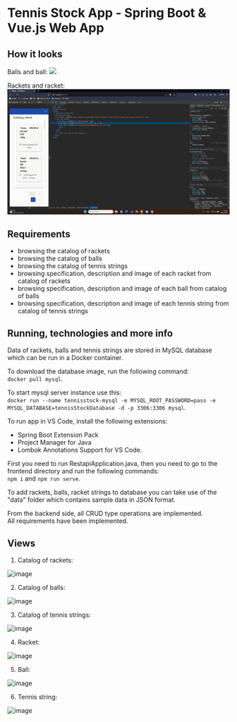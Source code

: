 # Tennis Stock App - Spring Boot & Vue.js Web App
## How it looks
Balls and ball:
![](https://github.com/jaroslawwielgus/tennisStock/blob/main/piłka_i_piłki_widok.gif)

Rackets and racket:
![](https://github.com/jaroslawwielgus/tennisStock/blob/main/rakiety_i_rakieta_widok.gif)

## Requirements
- browsing the catalog of rackets
- browsing the catalog of balls
- browsing the catalog of tennis strings
- browsing specification, description and image of each racket from catalog of rackets
- browsing specification, description and image of each ball from catalog of balls
- browsing specification, description and image of each tennis string from catalog of tennis strings

## Running, technologies and more info
Data of rackets, balls and tennis strings are stored in MySQL database which can be run in a Docker container.

To download the database image, run the following command:  
`docker pull mysql`.

To start mysql server instance use this:  
`docker run --name tennisstock-mysql -e MYSQL_ROOT_PASSWORD=pass -e MYSQL_DATABASE=tennisStockDatabase -d -p 3306:3306 mysql`.

To run app in VS Code, install the following extensions:
- Spring Boot Extension Pack
- Project Manager for Java
- Lombok Annotations Support for VS Code.

First you need to run RestapiApplication.java, then you need to go to the frontend directory and run the following commands:  
`npm i`  and   `npm run serve`.  

To add rackets, balls, racket strings to database you can take use of the "data" folder which contains sample data in JSON format.  

From the backend side, all CRUD type operations are implemented.  
All requirements have been implemented.

## Views
1. Catalog of rackets:  

![image](https://user-images.githubusercontent.com/80279763/212596173-0709a499-a082-496c-8709-6c6b4eebaf08.png)


2. Catalog of balls:  

![image](https://user-images.githubusercontent.com/80279763/212596201-7157d659-b963-43df-9a63-e654c50517f9.png)


3. Catalog of tennis strings:  

![image](https://user-images.githubusercontent.com/80279763/212596225-78c4906c-a6bd-46aa-b411-21731932f2d1.png)


4. Racket:  

![image](https://user-images.githubusercontent.com/80279763/212596284-b09daff6-eeb6-4874-9f94-d085f27097b6.png)


5. Ball:  

![image](https://user-images.githubusercontent.com/80279763/212596269-23a7959c-c243-43f3-8b91-2686a6d88959.png)


6. Tennis string:    

![image](https://user-images.githubusercontent.com/80279763/212596236-c43bb643-7523-473c-8a36-67c3aae7603b.png)


